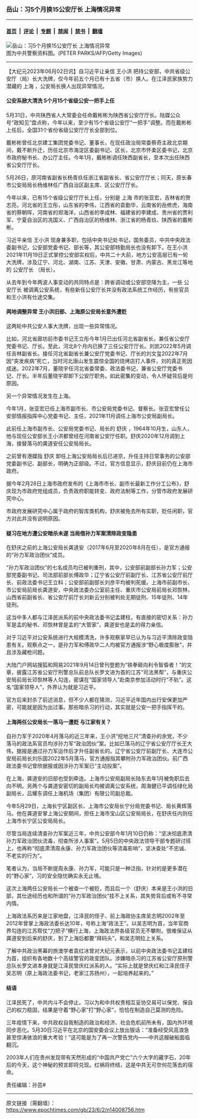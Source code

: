 ### 岳山：习5个月换15公安厅长 上海情况异常

---

#### [首页](../../../..?n14008756) &nbsp;|&nbsp; [评论](../../../../../epoch-comment?n14008756) &nbsp;|&nbsp; [专题](../../../../../epoch-special?n14008756) &nbsp;|&nbsp; [禁闻](../../../../../epoch-news?n14008756) &nbsp;|&nbsp; [禁书](../../../../../books?n14008756) &nbsp;|&nbsp; [翻墙](https://github.com/gfw-breaker/nogfw/blob/master/README.md?n14008756)


<div><img alt="岳山：习5个月换15公安厅长 上海情况异常" class="attachment-djy_600_400 size-djy_600_400 wp-post-image" src="https://i.epochtimes.com/assets/uploads/2021/12/id13440369-Photo-credit-should-read-PETER-PARKSAFPGetty-Images-600x400.jpg"/>
<div class="caption">
 图为中共警察资料图。(PETER PARKS/AFP/Getty Images)
</div></div><hr/><div class="post_content" id="artbody" itemprop="articleBody">
 <!-- article content begin -->
 <p>
  【大纪元2023年06月02日讯】自习近平让亲信
  <ok href="https://www.epochtimes.com/gb/tag/%E7%8E%8B%E5%B0%8F%E6%B4%AA.html">
   王小洪
  </ok>
  把持公安部，中共省级公安厅（局）长大洗牌，仅今年前五个月已有十五省（市）换人。在江泽民家族势力潜藏的
  <ok href="https://www.epochtimes.com/gb/tag/%E4%B8%8A%E6%B5%B7.html">
   上海
  </ok>
  ，公安局长换人出现异常情况。
 </p>
 <h4>
  公安系掀大清洗 5个月15个省级公安一把手上任
 </h4>
 <p>
  5月31日，中共陕西省人大常委会任命戴彬彬为陕西省公安厅厅长。陆媒公众号“政知见”盘点称，今年以来，至少有15个省级公安厅“一把手”调整。而在戴彬彬上任后，全国31个省份省级公安厅厅长全部到位。
 </p>
 <p>
  戴彬彬曾任北京建工集团党委书记、董事长，在现任政治局常委蔡奇主政北京期间，戴不断升迁，历任北京市海淀区委副书记、区长，北京市怀柔区委书记，北京市政府秘书长、办公厅主任。今年1月，戴彬彬调任陕西副省长，至本次出任陕西省公安厅厅长。
 </p>
 <p>
  5月26日，原河南省副省长杨青玖任浙江省副省长、省公安厅厅长；同天，原长春市公安局局长杨维林任广西自治区副主席、区公安厅厅长。
 </p>
 <p>
  今年以来，已有15个省级公安厅厅长上任，分别是
  <ok href="https://www.epochtimes.com/gb/tag/%E4%B8%8A%E6%B5%B7.html">
   上海
  </ok>
  市的张亚宏，吉林省的贺志亮，河北省的王立彤，山东省的李伟，江西省的袁勤华，云南省的岳修虎，海南省的蔡朝晖，河南省的郑海洋，山西省的李成林、福建省的李建成、贵州省的贾利军、宁夏自治区的冼国义、广西自治区的杨维林、浙江省的杨青玖、陕西省的戴彬彬。
 </p>
 <p>
  习近平亲信
  <ok href="https://www.epochtimes.com/gb/tag/%E7%8E%8B%E5%B0%8F%E6%B4%AA.html">
   王小洪
  </ok>
  现身兼多职，包括中央书记处书记，国务委员，中共中央政法委副书记，公安部党委书记、部长等，其公安部特勤局长也没有卸下。在王小洪2021年11月19日正式掌控公安部实权后，中共二十大前，地方公安高层已有一轮大洗牌，涉及辽宁、河北、湖南、江苏、天津、安徽、甘肃、内蒙古、黑龙江等地的
  <ok href="https://www.epochtimes.com/gb/tag/%E5%85%AC%E5%AE%89%E5%8E%85%E9%95%BF.html">
   公安厅长
  </ok>
  （局长）。
 </p>
 <p>
  从去年到今年两波人事变动的共同特点是：跨省调动或公安部空降为主，一些
  <ok href="https://www.epochtimes.com/gb/tag/%E5%85%AC%E5%AE%89%E5%8E%85%E9%95%BF.html">
   公安厅长
  </ok>
  被调离公安系统，有些新任公安厅长并没有政法系统工作经历，有些官员和王小洪有仕途交集。
 </p>
 <h4>
  两地调整异常 王小洪旧部、上海原公安局长意外遭贬
 </h4>
 <p>
  这两轮中共公安人事大洗牌，出现一些异常情况。
 </p>
 <p>
  比如，河北省廊坊前市委书记王立彤今年1月已出任河北省副省长，兼任省公安厅党委书记、厅长。至此，河北8个月内已换了三任公安厅厅长。刘凯2022年5月调任吉林副省长。接任河北省副省长兼公安厅党委书记、厅长的刘文玺2022年7月因“突发疾病”死亡，当时河北唐山发生震惊全国的烧烤店打人事件，刘的真正死因成迷。2022年7月，董晓宇任河北省委常委、政法委书记，兼省公安厅党委书记、厅长。半年后董晓宇即卸下公安厅职务。如此密集的变动，令人怀疑背后是何原因。
 </p>
 <p>
  另一个异常情况发生在上海。
 </p>
 <p>
  今年1月，张亚宏已任上海市副市长、市公安局党委书记、督察长。张亚宏曾任公安部情报指挥中心党委书记、主任，2021年11月调任上海市公安局副局长。
 </p>
 <p>
  此前任上海市副市长、公安局党委书记、局长的
  <ok href="https://www.epochtimes.com/gb/tag/%E8%88%92%E5%BA%86.html">
   舒庆
  </ok>
  ，1964年10月生，山东人，他与现任公安部长王小洪都曾经在河南省公安厅任职。舒庆2020年12月调到上海，接替落马的龚道安任公安局局长。
 </p>
 <p>
  之前曾有港媒指
  <ok href="https://www.epochtimes.com/gb/tag/%E8%88%92%E5%BA%86.html">
   舒庆
  </ok>
  卸任上海公安局局长后已进京，升任主持日常事务的公安部党委副书记、副部长，明确为正部级。不过，官方信息显示，舒庆目前仍在上海市政府。
 </p>
 <p>
  据今年2月28日上海市政府发布的《上海市市长、副市长最新工作分工公布》，舒庆现为市政府党组成员，负责政府职能转变、政府法制等工作，分管市政府发展研究中心。
 </p>
 <p>
  市政府发展研究中心属于政府的智库类机构，舒庆被免去所有实职，贬任闲职，官方对此并没有说明原因。
 </p>
 <h4>
  疑习在地方遭公安暗杀未遂 当局借孙力军案清除政变隐患
 </h4>
 <p>
  在舒庆之前的上海公安局长龚道安（2017年6月至2020年8月在任），是官方通报的“孙力军政治团伙”成员。
 </p>
 <p>
  “孙力军政治团伙”的七名成员均已被判重刑，其中，公安部前副部长孙力军；公安部党委副书记、司法部前部长傅政华；辽宁省公安厅前副厅长、江苏省公安厅前厅长、前政法委书记王立科；公安部前副部长刘彦平均被判死缓。上海市前副市长、市公安局前局长龚道安，中央政法委办公室前主任、重庆市公安局前局长邓恢林，山西省前副省长、省公安厅前厅长刘新云分别被判处无期徒刑、15年徒刑、14年徒刑。
 </p>
 <p>
  这当中多人都与江泽民派系的前中央政法委书记孟建柱，有直接的密切关系：孙力军是孟的秘书、邓恢林曾是孟的“大管家”，龚道安也是孟的得力亲信。
 </p>
 <p>
  对于习近平对公安系统进行大规模清洗，许多观察家早已认为与习近平清除政变隐患有关。观察点之一，是孙力军和傅政华二人均被官方通报涉“野心极度膨胀”，并且涉及藏枪问题。
 </p>
 <p>
  大陆门户网站搜狐和网易2021年9月14日曾刊登题为“铁拳砸向利令智昏者！”的文章，披露江苏省公安厅刑警总队前总队长罗文进为首的江苏“司法黑帮”，与重庆公安局前局长邓恢林等人勾连，密谋在“国家领导人”赴南京参加活动时行“不轨”。这名“国家领导人”，外界认为就是习近平。
 </p>
 <p>
  官方后来封杀了前述消息，但不少人都在猜测，习近平近年国内出行安保更加严密，可能就是因为出过事。那些暗杀习的行动，其实就是公安一把手指挥干的。
 </p>
 <h4>
  上海两任公安局长一落马一遭贬 与江家有关？
 </h4>
 <p>
  自孙力军于2020年4月落马的近三年来，王小洪“挖地三尺”清查孙的余党，不少落马的政法系官员均涉孙力军“政治团伙”案。比如已落马的辽宁省公安厅厅长王大伟，据报是通过孙力军运作后才升任副省长的。辽宁省公安厅前副厅长、大连市公安局前局长刘乐国2022年5月落马，官方通报指其攀附孙力军政治团伙。前广西政法委书记曾欣据报或因涉孙力军案已“主动投案”。
 </p>
 <p>
  在上海，龚道安的旧部也受到牵连。上海市公安局副局长陆东去年1月被免职后去向不明。另两个与龚道安密切的副局长均被调离公安系统，周海健已平调任绿化局副局长，吕耀东调任上海机场（集团）有限公司副总裁。
 </p>
 <p>
  今年5月29日，上海长宁区副区长、上海市公安局长宁分局党委书记、局长黄辉落马。他在龚道安掌上海公安期间，担任上海市宝山区公安局局长，在舒庆任内则任上海市长宁区公安局局长。
 </p>
 <p>
  尽管当局连续清查孙力军案近三年，中共公安部今年1月10日仍称：“坚决彻底肃清孙力军政治团伙流毒，彻查所涉人事案”。5月5日的中央政法领导干部专题研讨班上，也再称“彻底肃清周永康、孙力军政治团伙等流毒影响”，坚决查处“不忠诚、不老实的行为”。
 </p>
 <p>
  笔者认为，当局不断提周永康、孙力军，可能只是一种泛指，针对的是更多潜在的“野心家”，习的安全隐忧确实永无止境。
 </p>
 <p>
  这次上海两任公安局长一个被查一个被贬，而且后一个（舒庆）本来是王小洪的旧部，其仕途经历也和所谓的“孙力军政治团伙”挂不上关系，其失势背后或有不寻常内情。
 </p>
 <p>
  上海政法系历来是江家地盘，江泽民的侄子、前上海政协主席吴志明2002年至2012年曾掌上海政法委长达10年，号称上海“政法王”。以吴志明为首，当年官商界勾连的江苏帮仗“刀把子”横行上海，上海政法界各级官员无不攀附。很难保证从龚道安到后来的舒庆，到了上海后都要“拜码头”，和吴志明拉上关系。
 </p>
 <p>
  了解中共政治黑幕的旅澳学者袁红冰曾对大纪元表示，以前中央政法委书记孟建柱为首，组织有各地数十个高级警官的政变团队。涉嫌暗杀习的江苏省公安厅原刑警总队长罗文进本身就是江泽民曾庆红派系的人。“实际上就是曾庆红和江泽民侄子吴志明（原上海政法委书记，老家江苏扬州），一起培养起来的。”
 </p>
 <h4>
  结语
 </h4>
 <p>
  江泽民死了，中共内斗不会停止。习以为和中共权贵相互妥协交易可以保党、保自己的权力稳固，结果是守着“野心家”打“野心家”，恰恰在制造自己莫测的危险。
 </p>
 <p>
  三年疫情下来，中共政权自我制造的政治和经济、社会危机前所未有，国内外环境同步恶化。5月30日习近平在北京的国安委会议上放出狠话：“准备经受风高浪急甚至惊涛骇浪的重大考验！”这可能是为了再一次警告党内——中共这艘破船面临翻沉。
 </p>
 <p>
  2003年人们在贵州发现带有天然形成的“中国共产党亡”六个大字的藏字石，20年后的今天，这个神秘的预言即将兑现。红祸将终结，这是中共无可奈何花落去的宿命。
 </p>
 <p>
  责任编辑：孙芸#
 </p>
 <!-- article content end -->
 <div id="below_article_ad">
 </div>
</div>


---

原文链接（需翻墙）：https://www.epochtimes.com/gb/23/6/2/n14008756.htm